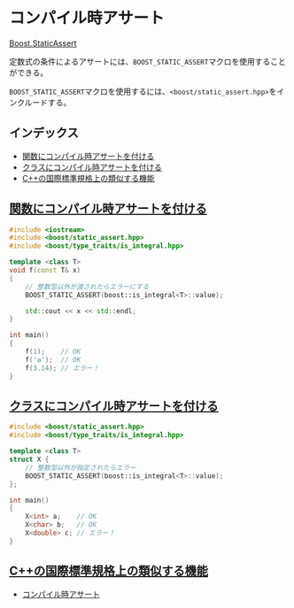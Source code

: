 # コンパイル時アサート
[Boost.StaticAssert](http://www.boost.org/doc/libs/release/doc/html/boost_staticassert.html)

定数式の条件によるアサートには、`BOOST_STATIC_ASSERT`マクロを使用することができる。

`BOOST_STATIC_ASSERT`マクロを使用するには、`<boost/static_assert.hpp>`をインクルードする。

## インデックス
- [関数にコンパイル時アサートを付ける](#function)
- [クラスにコンパイル時アサートを付ける](#class)
- [C++の国際標準規格上の類似する機能](#cpp-standard)


## <a id="function" href="#function">関数にコンパイル時アサートを付ける</a>

```cpp example
#include <iostream>
#include <boost/static_assert.hpp>
#include <boost/type_traits/is_integral.hpp>

template <class T>
void f(const T& x)
{
    // 整数型以外が渡されたらエラーにする
    BOOST_STATIC_ASSERT(boost::is_integral<T>::value);

    std::cout << x << std::endl;
}

int main()
{
    f(1);    // OK
    f('a');  // OK
    f(3.14); // エラー！
}
```


## <a id="class" href="#class">クラスにコンパイル時アサートを付ける</a>

```cpp example
#include <boost/static_assert.hpp>
#include <boost/type_traits/is_integral.hpp>

template <class T>
struct X {
    // 整数型以外が指定されたらエラー
    BOOST_STATIC_ASSERT(boost::is_integral<T>::value);
};

int main()
{
    X<int> a;    // OK
    X<char> b;   // OK
    X<double> c; // エラー！
}
```

## <a id="cpp-standard" href="#cpp-standard">C++の国際標準規格上の類似する機能</a>
- [コンパイル時アサート](https://cpprefjp.github.io/lang/cpp11/static_assert.html)
